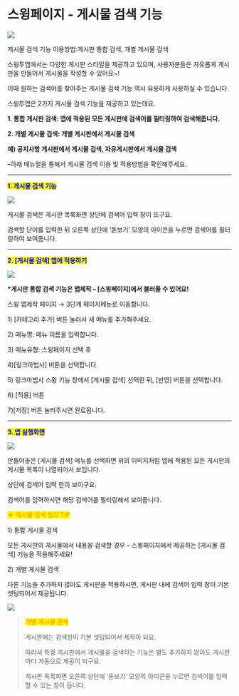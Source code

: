 # 스윙페이지 - 게시물 검색 기능

![](https://wp.swing2app.co.kr/wp-content/uploads/2019/06/%EA%B2%8C%EC%8B%9C%EB%AC%BC%EA%B2%80%EC%83%89%EC%A0%9C%EB%AA%A9.png)

게시물 검색 기능 이용방법:게시판 통합 검색, 개별 게시물 검색

스윙투앱에서는 다양한 게시판 스타일을 제공하고 있으며, 사용자분들은 자유롭게 게시판을 만들어서 게시물을 작성할 수 있어요\~!

이때 원하는 검색어를 찾아주는 게시물 검색 기능 역시 유용하게 사용하실 수 있습니다.

스윙투앱은 2가지 게시물 검색 기능을 제공하고 있는데요.

**1. 통합 게시판 검색: 앱에 적용된 모든 게시판에 검색어를 필터링하여 검색해줍니다.**

**2. 개별 게시물 검색: 개별 게시판에서 게시물 검색**

**예) 공지사항 게시판에서 게시물 검색, 자유게시판에서 게시물 검색**

–아래 매뉴얼을 통해서 게시물 검색 이용 및 적용방법을 확인해주세요.

***

<mark style="color:blue;">**1. 게시물 검색 기능**</mark>

![](https://wp.swing2app.co.kr/wp-content/uploads/2019/06/%EA%B2%8C%EC%8B%9C%EB%AC%BC%EA%B2%80%EC%83%892.png)

게시물 검색은 게시판 목록화면 상단에 검색어 입력 창이 뜨구요.

검색할 단어를 입력한 뒤 오른쪽 상단에 ‘돋보기’ 모양의 아이콘을 누르면 검색어를 필터링하여 보여줍니다.

***

<mark style="color:blue;">**2. \[게시물 검색] 앱에 적용하기**</mark>

![](https://wp.swing2app.co.kr/wp-content/uploads/2019/06/%EA%B2%8C%EC%8B%9C%EB%AC%BC%EA%B2%80%EC%83%89-NEW1.png)

**\*게시판 통합 검색 기능은 앱제작 – \[스윙페이지]에서 불러올 수 있어요!**

스윙 앱제작 페이지 → 3단계 페이지메뉴로 이동합니다.

1\) \[카테고리 추가] 버튼 눌러서 새 메뉴를 추가해주세요.

2\) 메뉴명: 메뉴 이름을 입력합니다.&#x20;

3\) 메뉴유형: 스윙페이지 선택 후

4\)\[링크마법사] 버튼을 선택합니다.

5\) 링크마법사 스윙 기능 창에서 \[게시물 검색] 선택한 뒤,  \[반영] 버튼을 선택합니다.&#x20;

6\) \[적용] 버튼

7\)\[저장] 버튼 눌러주시면 완료됩니다.

***

<mark style="color:blue;">**3. 앱 실행화면**</mark>

![](https://wp.swing2app.co.kr/wp-content/uploads/2019/06/%EB%85%B9%ED%99%94\_2020\_12\_29\_16\_53\_54\_855.gif)

만들어놓은 \[게시물 검색] 메뉴를 선택하면 위의 이미지처럼 앱에 적용된 모든 게시판의 게시물 목록이 나열되어서 보입니다.

상단에 검색어 입력 란이 보이구요.

검색어를 입력하시면 해당 검색어를 필터링해서 보여줍니다.



<mark style="color:orange;">**★ 게시물 검색 정리 TIP**</mark>

1\) 통합 게시물 검색

모든 게시판의 게시물에서 내용을 검색할 경우 – 스윙페이지에서 제공하는 \[게시물 검색] 기능을 적용해주세요!

2\) 개별 게시물 검색

다른 기능을 추가하지 않아도 게시판을 적용하시면, 게시판 내에 검색어 입력 창이 기본 셋팅되어서 제공됩니다.

![](https://wp.swing2app.co.kr/wp-content/uploads/2020/09/%EC%BA%A1%EC%B2%9833.png)

> <mark style="color:orange;">**개별 게시물 검색**</mark>
>
> 게시판에는 검색창이 기본 셋팅되어서 제작이 되요.
>
> 따라서 특정 게시판에서 게시물을 검색하는 기능은 별도 추가하지 않아도 게시판마다 자동으로 제공이 되구요.
>
> 게시판 목록화면 오른쪽 상단에 ‘돋보기’ 모양의 아이콘을 누르면 검색어를 입력할 수 있는 창이 뜹니다.
